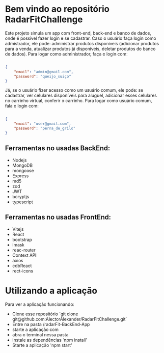 # Bem vindo ao repositório RadarFitChallenge
Este projeto simula um app com front-end, back-end e banco de dados, onde é possivel fazer login e se cadastrar.
Caso o usuário faça login como admistrador, ele pode: administrar produtos disponíveis (adicionar produtos para a venda, atualizar produtos já disponíveis, deletar produtos do banco de dados).
Para logar como administrador, faça o login com:
```JSON

{
    "email": "admin@gmail.com",
    "password": "queijo_suiço"
}
```
Já, se o usuário fizer acesso como um usuário comum, ele pode: se cadastrar, ver celulares disponíveis para aluguel, adicionar esses celulares no carrinho virtual, conferir o carrinho. 
Para logar como usuário comum, fala o login com:

```JSON

{
    "email": "user@gmail.com",
    "password": "perna_de_grilo"
}
```

## Ferramentas no usadas BackEnd:
<ul dir="auto">
<li>Nodejs</li>
<li>MongoDB</li>
<li>mongoose</li>
<li>Express</li>
<li>md5</li>
<li>zod</li>
<li>JWT</li>
<li>bcryptjs</li>
<li>typescript</li>
</ul>

## Ferramentas no usadas FrontEnd:
<ul dir="auto">
<li>Vitejs</li>
<li>React</li>
<li>bootstrap</li>
<li>imask</li>
<li>reac-router</li>
<li>Context API</li>
<li>axios</li>
<li>cdbReact</li>
<li>rect-icons</li>
</ul>

# Utilizando a aplicação
Para ver a aplicação funcionando:
<ul dir="auto">
<li>Clone esse repositório `git clone git@github.com:AlectorAlexander/RadarFitChallenge.git` </li>
<li>Entre na pasta /radarFit-BackEnd-App</li>
<li>starte a aplicação com</li>
<li>abra o terminal nessa pasta</li>
<li>instale as dependências 'npm install'</li>
<li>Starte a aplicação 'npm start'</li>
</ul>
